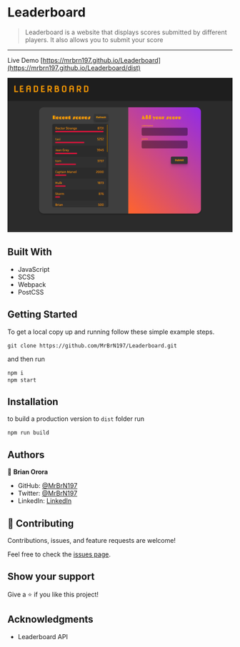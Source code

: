 # Leaderboard

> Leaderboard is a website that displays scores submitted by different players. It also allows you to submit your score

---

Live Demo [https://mrbrn197.github.io/Leaderboard](https://mrbrn197.github.io/Leaderboard/dist)

![screenshot](./preview.png)

## Built With

- JavaScript
- SCSS
- Webpack
- PostCSS

## Getting Started

To get a local copy up and running follow these simple example steps.

```
git clone https://github.com/MrBrN197/Leaderboard.git
```

and then run

```
npm i
npm start
```

## Installation

to build a production version to `dist` folder run

```
npm run build
```

## Authors

👤 **Brian Orora**

- GitHub: [@MrBrN197](https://github.com/MrBrN197)
- Twitter: [@MrBrN197](https://twitter.com/MrBrN197)
- LinkedIn: [LinkedIn](https://www.linkedin.com/in/brian-orora-2b7883a7/)

## 🤝 Contributing

Contributions, issues, and feature requests are welcome!

Feel free to check the [issues page](../../issues/).

## Show your support

Give a ⭐️ if you like this project!

## Acknowledgments

- Leaderboard API
